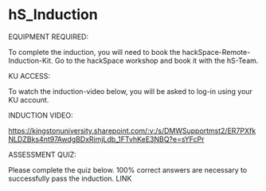 # hS_Induction

EQUIPMENT REQUIRED:

To complete the induction, you will need to book the hackSpace-Remote-Induction-Kit.
Go to the hackSpace workshop and book it with the hS-Team.


KU ACCESS:

To watch the induction-video below, you will be asked to log-in using your KU account. 


INDUCTION VIDEO:

https://kingstonuniversity.sharepoint.com/:v:/s/DMWSupportmst2/ER7PXfkNLDZBks4nt97AwdgBDxRimjLdb_1FTvhKeE3NBQ?e=sYFcPr


ASSESSMENT QUIZ:

Please complete the quiz below. 
100% correct answers are necessary to successfully pass the induction. 
LINK
